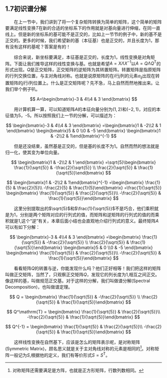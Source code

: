 ## 1.7初识谱分解  

&emsp;&emsp;在上一节中，我们讲到了将一个复杂矩阵转换为简单的矩阵，这个简单的矩阵要满足线性变换$T$在新的合适的坐标系下的作用就是对基向量进行伸缩，在同一直线上。但是新的坐标系的基可能不是正交的，比如上一节节的例子中，新的基不是正交的。更多的时候，我们希望新的基（本征基）也是正交的，并且长度为1，那有没有这样的基呢？答案是有的！  

&emsp;&emsp;综合来说，新坐标要满足，本征基是正交的，长度为1，线性变换是对角矩阵。下面让我们推导这样的线性变换与基。也就是希望$A=X\Lambda X^{-1}$以$A=Q\Lambda Q^\mathrm{T}$的形式出现。$Q$是正交矩阵，正交矩阵的逆矩阵为其转置矩阵。转置矩阵是指原矩阵的行列交换位置，与主对角线对称。也就是说原矩阵的在$i$行$j$列的元素$a_{ij}$出现在转置矩阵的$j$行$i$列位置上。什么是正交矩阵呢？先不急，马上自然而然地推出来。让我们举个例子叭。  

$$
A=\begin{bmatrix}-3 & 4\\4 & 3 \end{bmatrix}
$$  

&emsp;&emsp;用计算机算一算，可以知道矩阵$A$的本征向量分别为$(1,2)$和$(-2,1)$，对应的本征值为5，-5。所以按照我们上一节的分解，可以描述为：  

$$
\begin{bmatrix}-3 & 4\\4 & 3 \end{bmatrix}
=\begin{bmatrix}1 & -2\\2 & 1 \end{bmatrix}
\begin{bmatrix}5 & 0 \\0 & -5 \end{bmatrix}
\begin{bmatrix}1 & -2\\2 & 1\end{bmatrix}^{-1}
$$  

&emsp;&emsp;但是还没结束，虽然基是正交的，但是基的长度不为1。自然而然的想法就是归一化，使其变为单位向量。  

$$
\begin{bmatrix}1 & -2\\2 & 1 \end{bmatrix}
=\sqrt{5}\begin{bmatrix} \frac{1}{\sqrt{5}} & -\frac{2}{\sqrt{5}} \\ \frac{2}{\sqrt{5}} & \frac{1}{\sqrt{5}}\end{bmatrix}
$$

$$
\begin{bmatrix}1 & -2\\2 & 1\end{bmatrix}^{-1}
=\begin{bmatrix} \frac{1}{5} & \frac{2}{5}\\ -\frac{2}{5} & \frac{1}{5}\end{bmatrix}
=\frac{1}{\sqrt{5}} \begin{bmatrix} \frac{1}{\sqrt{5}} & \frac{2}{\sqrt{5}}\\ -\frac{2}{\sqrt{5}} & \frac{1}{\sqrt{5}}\end{bmatrix}
$$  

&emsp;&emsp;这里分别提取出的$\sqrt{5}$和$\frac{1}{\sqrt{5}}$不是巧合，他们乘积就是为1，分别是两个矩阵对应的行列式的值，而矩阵和逆矩阵的行列式的值的而乘积就是1,这个“逆”有关，本章后面小结也会直观地介绍行列式的意义。最终矩阵$A$可以有如下分解：  

$$
\begin{bmatrix}-3 & 4\\4 & 3 \end{bmatrix}
=\begin{bmatrix} \frac{1}{\sqrt{5}} & -\frac{2}{\sqrt{5}} \\ \frac{2}{\sqrt{5}} & \frac{1}{\sqrt{5}}\end{bmatrix}
\begin{bmatrix}5 & 0 \\0 & -5 \end{bmatrix}
\begin{bmatrix} \frac{1}{\sqrt{5}} & \frac{2}{\sqrt{5}}\\ -\frac{2}{\sqrt{5}} & \frac{1}{\sqrt{5}}\end{bmatrix}
$$  

&emsp;&emsp;看看矩阵$Q$的转置与逆，你能发现什么吗？他们正好相等！我们把这样的矩阵叫做正交矩阵，当然了，只观察正交矩阵$Q$，发现它的列长度为1,相互之间正交。像这样的基，叫做规范正交基。对于这样的分解，我们叫做谱分解(Spectral Decomposition)，也叫做谱定理。  

$$
Q = \begin{bmatrix} \frac{1}{\sqrt{5}} & -\frac{2}{\sqrt{5}} \\ \frac{2}{\sqrt{5}} & \frac{1}{\sqrt{5}}\end{bmatrix}
$$  

$$
Q^\mathrm{T} = \begin{bmatrix} \frac{1}{\sqrt{5}} & \frac{2}{\sqrt{5}}\\ -\frac{2}{\sqrt{5}} & \frac{1}{\sqrt{5}}\end{bmatrix}  
$$  

$$
Q^{-1} = \begin{bmatrix} \frac{1}{\sqrt{5}} & \frac{2}{\sqrt{5}}\\ -\frac{2}{\sqrt{5}} & \frac{1}{\sqrt{5}}\end{bmatrix}
$$  

&emsp;&emsp;这样线性变换在自然基下，应该是怎么的矩阵表示呢，是对称矩阵(Symmetric Matrix)，顾名思义就是关于主对角线对称的元素是相同的[^footnote]。对称矩阵一般记为$S$,根据他的定义，我们有等价形式$S=S^\mathrm{T}$。  

[^footnote]:对称矩阵还需要满足是方阵，也就是正方形矩阵，行数列数相同。  
